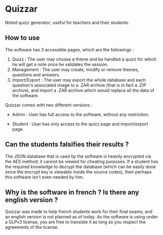 # Quizzar

Noted quizz generator; useful for teachers and their students.

## How to use

The software has 3 accessible pages, which are the followings :

1. Quizz : 
   The user may choose a theme and be handled a quizz for which he will get a note once he validates the session.
2. Management :
   The user may create, modify or remove themes, questions and answers.
3. Import/Export : 
   The user may export the whole database and each question's associated image to a .ZAR archive (that is in fact a .ZIP archive), and import a .ZAR archive which would replace all the data of the software.

Quizzar comes with two different versions :

* Admin : 
  User has full access to the software, without any restriction.

* Student : 
  User has only access to the quizz page and import/export page.

## Can the students falsifies their results ?

The JSON database that is used by the software is heavily encrypted via the AES method; it cannot be viewed for cheating purposes.
If a student has the required knowledge to decrypt the database (which can be easily done since the encrypt key is viewable inside the source codes), then perhaps this software isn't even needed by him.

## Why is the software in french ? Is there any english version ?

Quizzar was made to help french students work for their final exams; and an english version is not planned as of today.
As the software is using under a GLPv3 license, you are free to translate it as long as you respect the agreements of the license.
